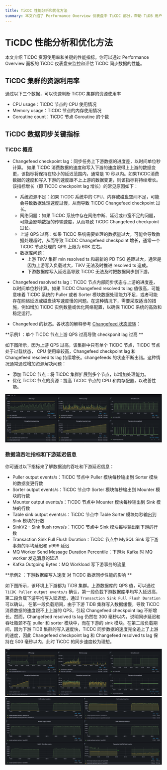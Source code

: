 ```yaml
---
title: TiCDC 性能分析和优化方法
summary: 本文介绍了 Performance Overview 仪表盘中 TiCDC 部分，帮助 TiDB 用户了解和监控 TiCDC 工作负载。
---
```


# TiCDC 性能分析和优化方法

本文介绍 TiCDC 资源使用率和关键的性能指标。你可以通过 Performance Overview 面板的 TiCDC 仪表盘来监控和评估 TiCDC 同步数据的性能。

## TiCDC 集群的资源利用率

通过以下三个数据，可以快速判断 TiCDC 集群的资源使用率

- CPU usage：TiCDC 节点的 CPU 使用情况
- Memory usage：TiCDC 节点的内存使用情况
- Goroutine count：TiCDC 节点 Goroutine 的个数

## TiCDC 数据同步关键指标

### TiCDC 概览

- Changefeed checkpoint lag：同步任务上下游数据的进度差，以时间单位秒计算。
    如果 TiCDC 消费数据的速度和写入下游的速度跟得上上游的数据变更，该指标将保持在较小的延迟范围内，通常是 10 秒以内。如果TiCDC消费数据的速度和写入下游的速度跟不上上游的数据变更，则该指标将持续增长。
    该指标增长（即 TiCDC checkpoint lag 增长）的常见原因如下：
   - 系统资源不足：如果 TiCDC 系统中的 CPU、内存或磁盘空间不足，可能会导致数据处理速度过慢，从而导致 TiCDC Changefeed checkpoint 过长。
    - 网络问题：如果 TiCDC 系统中存在网络中断、延迟或带宽不足的问题，可能会影响数据的传输速度，从而导致 TiCDC Changefeed checkpoint 过长。
    - 上游 QPS 过高：如果 TiCDC 系统需要处理的数据量过大，可能会导致数据处理超时，从而导致 TiCDC Changefeed checkpoint 增长，通常一个 TiCDC 节点处理的 QPS 上限为 60K 左右。
    - 数据库问题：
        - 上游 TiKV 集群 min resolved ts 和最新的 PD TSO 差距过大，通常是因为上游写入负载过大，TiKV 无法及时推进 resolved ts 造成。
        - 下游数据库写入延迟高导致 TiCDC 无法及时把数据同步到下游。

- Changefeed resolved ts lag：TiCDC 节点内部同步状态与上游的进度差，以时间单位秒计算。如果 TiCDC Changefeed resolved ts lag 值很高，可能意味着 TiCDC 系统的 Puller 或者 Sorter 模块数据处理能力不足，或者可能存在网络延迟或磁盘读写速度慢的问题。在这种情况下，需要采取适当的措施，例如增加 TiCDC 实例数量或优化网络配置，以确保 TiCDC 系统的高效和稳定运行。
- Changefeed 的状态。各状态的解释参考 [Changefeed 状态流转](/ticdc//ticdc-changefeed-overview.md)：

**示例1 ：单个 TiCDC 节点上游 QPS 过高导致 checkponit lag 过高 **

如下图所示，因为上游 QPS 过高，该集群中只有单个 TiCDC 节点，TiCDC 节点处于过载状态， CPU 使用率较高，Changefeed checkpoint lag 和 Changefeed resolved ts lag 持续增长。changefeeds 的状态不断出错。这种情况通常通过增加资源解决问题：
- 添加 TiCDC 节点：将 TiCDC 集群扩展到多个节点，以增加处理能力。
- 优化 TiCDC 节点的资源：提高 TiCDC 节点的 CPU 和内存配置，以改善性能。

![TiCDC overview](/media/performance/cdc/cdc-slow.png)

### 数据流吞吐指标和下游延迟信息
你可通过以下指标来了解数据流的吞吐和下游延迟信息：
- Puller output events/s：TiCDC 节点中 Puller 模块每秒输出到 Sorter 模块的数据变更行数
- Sorter output events/s：TiCDC 节点中 Sorter 模块每秒输出到 Mounter 模块的行数
- Mounter output events/s：TiCDC 节点中 Mounter 模块每秒输出到 Sink 模块的行数
- Table sink output events/s：TiCDC 节点中 Table Sorter 模块每秒输出到 Sink 模块的行数
- SinkV2 - Sink flush rows/s：TiCDC 节点中 Sink 模块每秒输出到下游的行数
- Transaction Sink Full Flush Duration：TiCDC 节点中 MySQL Sink 写下游事务的平均延迟和 p999 延迟
- MQ Worker Send Message Duration Percentile：下游为 Kafka 时 MQ worker 发送消息的延迟
- Kafka Outgoing Bytes：MQ Workload 写下游事务的流量

**示例2 ：下游数据库写入速度 对 TiCDC 数据同步性能的影响 **

如下图所示，该环境上下游都为 TiDB 集群。上游数据库的 QPS 值，可以通过 `TiCDC Puller output events/s` 确认，第一段负载下游数据库平均写入延迟高，第二段负载下游平均写入延迟低，通过 `Transaction Sink Full Flush Duration` 可以确认。
在第一段负载期间，由于下游 TiDB 集群写入数据缓慢，导致 TiCDC 消费数据的速度跟不上上游的 QPS，引起 Changefeed checkpoint lag 不断增长。然而，Changefeed resolved ts lag 仍然在 300 毫秒以内，说明同步延迟和吞吐瓶颈不在 puller 和 sorter 模块中，而在下游的 sink 模块。在第二段负载期间，因为下游 TiDB 集群的写入速度快，TiCDC 同步数据的速度完全追上了上游的速度，因此 Changefeed checkpoint lag 和 Changefeed resolved ts lag 保持在 500 毫秒以内，此时 TiCDC 的同步速度较为理想。

![TiCDC overview](/media/performance/cdc/cdc-fast-1.png)
![data flow and txn latency](/media/performance/cdc/cdc-fast-2.png)